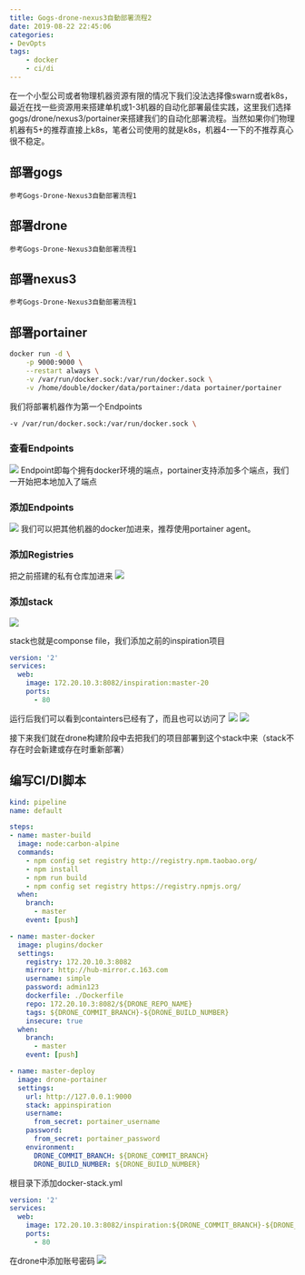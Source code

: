 ```yaml
---
title: Gogs-drone-nexus3自動部署流程2
date: 2019-08-22 22:45:06
categories: 
- DevOpts
tags:
	- docker
	- ci/di
---
```

在一个小型公司或者物理机器资源有限的情况下我们没法选择像swarn或者k8s，最近在找一些资源用来搭建单机或1-3机器的自动化部署最佳实践，这里我们选择gogs/drone/nexus3/portainer来搭建我们的自动化部署流程。当然如果你们物理机器有5+的推荐直接上k8s，笔者公司使用的就是k8s，机器4-一下的不推荐真心很不稳定。
<!-- more -->

## 部署gogs
`参考Gogs-Drone-Nexus3自動部署流程1`
## 部署drone
`参考Gogs-Drone-Nexus3自動部署流程1`
## 部署nexus3
`参考Gogs-Drone-Nexus3自動部署流程1`
## 部署portainer
```sh
docker run -d \
    -p 9000:9000 \
    --restart always \
    -v /var/run/docker.sock:/var/run/docker.sock \
    -v /home/double/docker/data/portainer:/data portainer/portainer

```
我们将部署机器作为第一个Endpoints
```sh
-v /var/run/docker.sock:/var/run/docker.sock \
```

### 查看Endpoints
![](/images/devopts-gogs-drone-nexus3-portainer/endpoints-list.png)
Endpoint即每个拥有docker环境的端点，portainer支持添加多个端点，我们一开始把本地加入了端点

### 添加Endpoints
![](/images/devopts-gogs-drone-nexus3-portainer/endpoints-add.png)
我们可以把其他机器的docker加进来，推荐使用portainer agent。

### 添加Registries
把之前搭建的私有仓库加进来
![](/images/devopts-gogs-drone-nexus3-portainer/registry-add.png)

### 添加stack
![](/images/devopts-gogs-drone-nexus3-portainer/stack.png)

stack也就是componse file，我们添加之前的inspiration项目
```yml
version: '2'
services:
  web:
    image: 172.20.10.3:8082/inspiration:master-20
    ports:
      - 80
```

运行后我们可以看到containters已经有了，而且也可以访问了
![](/images/devopts-gogs-drone-nexus3-portainer/stack-run.png)
![](/images/devopts-gogs-drone-nexus3-portainer/stack-app.png)

接下来我们就在drone构建阶段中去把我们的项目部署到这个stack中来（stack不存在时会新建或存在时重新部署）
## 编写CI/DI脚本

```yml
kind: pipeline
name: default

steps:
- name: master-build  
  image: node:carbon-alpine
  commands:
    - npm config set registry http://registry.npm.taobao.org/
    - npm install
    - npm run build
    - npm config set registry https://registry.npmjs.org/
  when:
    branch:
      - master
    event: [push]

- name: master-docker  
  image: plugins/docker
  settings:
    registry: 172.20.10.3:8082
    mirror: http://hub-mirror.c.163.com
    username: simple
    password: admin123
    dockerfile: ./Dockerfile
    repo: 172.20.10.3:8082/${DRONE_REPO_NAME}
    tags: ${DRONE_COMMIT_BRANCH}-${DRONE_BUILD_NUMBER}
    insecure: true
  when:
    branch:
      - master
    event: [push]

- name: master-deploy
  image: drone-portainer
  settings:
    url: http://127.0.0.1:9000
    stack: appinspiration
    username:
      from_secret: portainer_username
    password:
      from_secret: portainer_password
    environment:
      DRONE_COMMIT_BRANCH: ${DRONE_COMMIT_BRANCH}
      DRONE_BUILD_NUMBER: ${DRONE_BUILD_NUMBER}
```
 
根目录下添加docker-stack.yml
```yml
version: '2'
services:
  web:
    image: 172.20.10.3:8082/inspiration:${DRONE_COMMIT_BRANCH}-${DRONE_BUILD_NUMBER}
    ports:
      - 80
```

在drone中添加账号密码
![](/images/devopts-gogs-drone-nexus3-portainer/drone-pwd.png)

